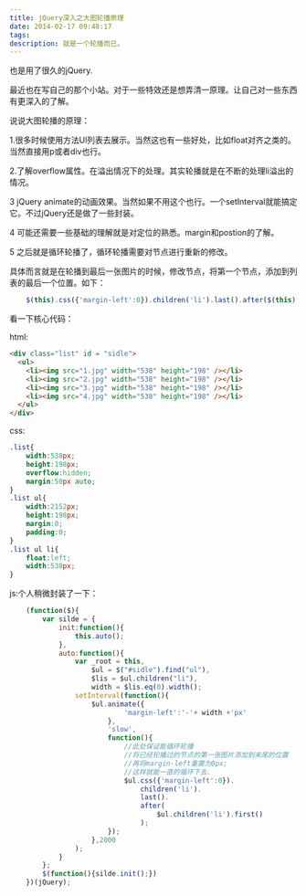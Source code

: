```yaml
---
title: jQuery深入之大图轮播原理
date: 2014-02-17 09:48:17
tags:
description: 就是一个轮播而已。
---
```

也是用了很久的jQuery.

最近也在写自己的那个小站。对于一些特效还是想弄清一原理。让自己对一些东西有更深入的了解。

说说大图轮播的原理：

1.很多时候使用方法Ul列表去展示。当然这也有一些好处，比如float对齐之类的。当然直接用p或者div也行。

2.了解overflow属性。在溢出情况下的处理。其实轮播就是在不断的处理li溢出的情况。

3 jQuery animate的动画效果。当然如果不用这个也行。一个setInterval就能搞定它。不过jQuery还是做了一些封装。

4 可能还需要一些基础的理解就是对定位的熟悉。margin和postion的了解。

5 之后就是循环轮播了，循环轮播需要对节点进行重新的修改。

具体而言就是在轮播到最后一张图片的时候，修改节点，将第一个节点，添加到列表的最后一个位置。如下：
``` javascript
	$(this).css({'margin-left':0}).children('li').last().after($(this).children('li').first());
```

看一下核心代码：

html:
``` html
<div class="list" id = "sidle">
  <ul>
    <li><img src="1.jpg" width="538" height="198" /></li>
    <li><img src="2.jpg" width="538" height="198" /></li>
    <li><img src="3.jpg" width="538" height="198" /></li>
    <li><img src="4.jpg" width="538" height="198" /></li>
  </ul>
</div>
```
css:
``` css
.list{
	width:538px;
	height:198px;
	overflow:hidden;
	margin:50px auto;
}
.list ul{
	width:2152px;
	height:198px;
	margin:0;
	padding:0;
}
.list ul li{
	float:left;
	width:538px;
}
```

js:个人稍微封装了一下：
``` javascript
	(function($){
		var silde = {
			init:function(){
				this.auto();
			},
			auto:function(){
				var _root = this,
					$ul = $("#sidle").find("ul"),
					$lis = $ul.children("li"),
					width = $lis.eq(0).width();
				setInterval(function(){
					$ul.animate({
							'margin-left':'-'+ width +'px'
						},
						'slow',
						function(){
							//此处保证能循环轮播
							//将已经轮播过的节点的第一张图片添加到末尾的位置
							//再将margin-left重置为0px;
							//这样就能一直的循环下去.
							$ul.css({'margin-left':0}).
								children('li').
								last().
								after(
									$ul.children('li').first()
								);
						});
					},2000
				);
			}
		};
		$(function(){silde.init();})
	})(jQuery);
```










